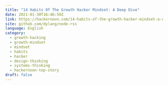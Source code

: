 ```yaml
---
title: "14 Habits Of The Growth Hacker Mindset: A Deep Dive"
date: 2021-01-30T16:46:59Z
link: https://hackernoon.com/14-habits-of-the-growth-hacker-mindset-a-deep-dive-6k6c32vm?source=rss&utm_medium=RSS&utm_source=news.12bit.vn
site: github.com/dylang/node-rss
language: English
category:
  - growth-hacking
  - growth-mindset
  - mindset
  - habits
  - hacker
  - design-thinking
  - systems-thinking
  - hackernoon-top-story
draft: false
---
```

